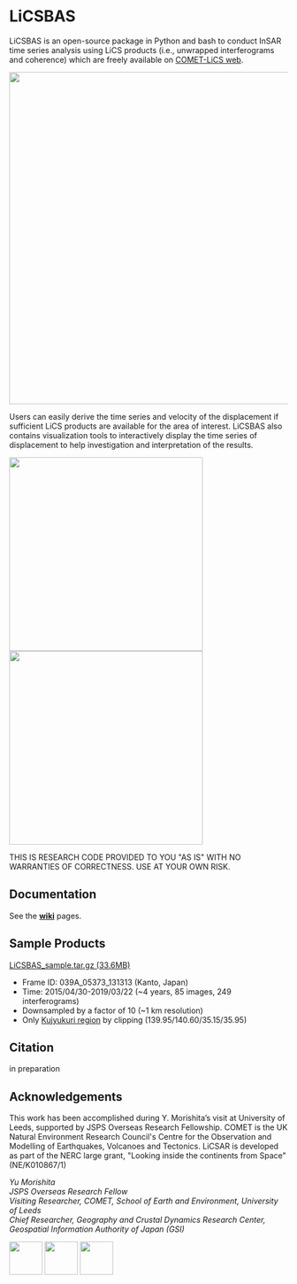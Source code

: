 # LiCSBAS

LiCSBAS is an open-source package in Python and bash to conduct InSAR time series analysis using LiCS products (i.e., unwrapped interferograms and coherence) which are freely available on [COMET-LiCS web](https://comet.nerc.ac.uk/COMET-LiCS-portal/).

[<img src="https://raw.githubusercontent.com/wiki/yumorishita/LiCSBAS/images/comet-lics-web.png"  width="600">](https://comet.nerc.ac.uk/COMET-LiCS-portal/)

Users can easily derive the time series and velocity of the displacement if sufficient LiCS products are available for the area of interest. LiCSBAS also contains visualization tools to interactively display the time series of displacement to help investigation and interpretation of the results.

<img src="https://raw.githubusercontent.com/wiki/yumorishita/LiCSBAS/images/sample_vel.png"  height="350">  <img src="https://raw.githubusercontent.com/wiki/yumorishita/LiCSBAS/images/sample_ts.png"  height="350">

THIS IS RESEARCH CODE PROVIDED TO YOU "AS IS" WITH NO WARRANTIES OF CORRECTNESS. USE AT YOUR OWN RISK.

## Documentation

See the [**wiki**](https://github.com/yumorishita/LiCSBAS/wiki) pages.

## Sample Products

[LiCSBAS_sample.tar.gz (33.6MB)](https://raw.githubusercontent.com/wiki/yumorishita/LiCSBAS/sample/LiCSBAS_sample.tar.gz)

- Frame ID: 039A_05373_131313 (Kanto, Japan)
- Time: 2015/04/30-2019/03/22 (~4 years, 85 images, 249 interferograms)
- Downsampled by a factor of 10 (~1 km resolution)
- Only [Kujyukuri region](https://goo.gl/maps/KqS1V9De3V6zZViQ7) by clipping (139.95/140.60/35.15/35.95)

## Citation

in preparation

## Acknowledgements

This work has been accomplished during Y. Morishita’s visit at University of Leeds, supported by JSPS Overseas Research Fellowship. COMET is the UK Natural Environment Research Council's Centre for the Observation and Modelling of Earthquakes, Volcanoes and Tectonics. LiCSAR is developed as part of the NERC large grant, "Looking inside the continents from Space" (NE/K010867/1)



*Yu Morishita\
JSPS Overseas Research Fellow\
Visiting Researcher, COMET, School of Earth and Environment, University of Leeds\
Chief Researcher, Geography and Crustal Dynamics Research Center, Geospatial Information Authority of Japan (GSI)*

[<img src="https://raw.githubusercontent.com/wiki/yumorishita/LiCSBAS/images/COMET_logo.png"  height="60">](https://comet.nerc.ac.uk/)   [<img src="https://raw.githubusercontent.com/wiki/yumorishita/LiCSBAS/images/LiCS_logo.jpg"  height="60">](https://comet.nerc.ac.uk/COMET-LiCS-portal/)   [<img src="https://raw.githubusercontent.com/wiki/yumorishita/LiCSBAS/images/GSI_logo.png"  height="60">](https://www.gsi.go.jp/)

